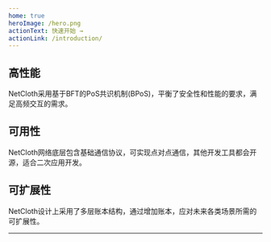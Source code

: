 ```yaml
---
home: true
heroImage: /hero.png
actionText: 快速开始 →
actionLink: /introduction/
---
```


<div class="features">
  <div class="feature">
    <h2>高性能</h2>
    <p>NetCloth采用基于BFT的PoS共识机制(BPoS)，平衡了安全性和性能的要求，满足高频交互的需求。</strong></p>
  </div>
  <div class="feature">
    <h2>可用性</h2>
    <p>NetCloth网络底层包含基础通信协议，可实现点对点通信，其他开发工具都会开源，适合二次应用开发。</strong></p>
  </div>
  <div class="feature">
    <h2>可扩展性</h2>
    <p>NetCloth设计上采用了多层账本结构，通过增加账本，应对未来各类场景所需的可扩展性。</p>
  </div>
</div>

---